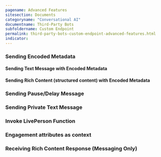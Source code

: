 ```yaml
---
pagename: Advanced Features
sitesection: Documents
categoryname: "Conversational AI"
documentname: Third-Party Bots
subfoldername: Custom Endpoint
permalink: third-party-bots-custom-endpoint-advanced-features.html
indicator:
---
```


### Sending Encoded Metadata

#### Sending Text Message with Encoded Metadata

#### Sending Rich Content (structured content) with Encoded Metadata

### Sending Pause/Delay Message

### Sending Private Text Message

### Invoke LivePerson Function

### Engagement attributes as context

### Receiving Rich Content Response (Messaging Only)
